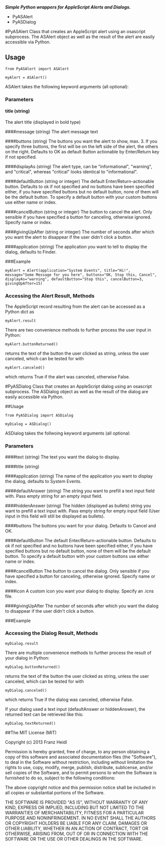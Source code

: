 ***Simple Python wrappers for AppleScript Alerts and Dialogs.***

* PyASAlert
* PyASDialog

#PyASAlert
Class that creates an AppleScript alert using an osascript subprocess. The ASAlert object as well as the result of the alert are easily accessible via Python.

## Usage


	from PyASAlert import ASAlert
		
	myAlert = ASAlert()
	
	
ASAlert takes the following keyword arguments (all optional):
### Parameters

#### title (string)
The alert title (displayed in bold type)

####message (string)
The alert message text

####buttons (string)
The buttons you want the alert to show, max. 3. If you specify three buttons, the first will be on the left side of the alert, the others on the right. Defaults to OK as default Button actionable by Enter/Return key if not specified.

####displayAs (string)
The alert type, can be "informational", "warning", and "critical", whereas "critical" looks identical to "informational".

####defaultButton (string or integer)
The default Enter/Return-actionable button. Defaults to ok if not specified and no buttons have been specified either, if you have specified buttons but no default button, none of them will be the default button. To specify a default button with your custom buttons use either name or index.

####cancelButton (string or integer)
The button to cancel the alert. Only sensible if you have specified a button for canceling, otherwise ignored. Specify name or index.

####givingUpAfter (string or integer)
The number of seconds after which you want the alert to disappear if the user didn't click a button.

####application (string)
The application you want to tell to display the dialog, defaults to Finder.

###Example

    myAlert = Alert(application="System Events", title="Hi!", message="Some Message for you here", buttons="OK, Stop this, Cancel", displayAs="warning", defaultButton="Stop this", cancelButton=3, givingUpAfter=15)

### Accessing the Alert Result, Methods
The AppleScript record resulting from the alert can be accessed as a Python dict as
	
	myAlert.result

There are two convenience methods to further process the user input in Python:
	
	myAlert.buttonReturned()
returns the text of the button the user clicked as string, unless the user canceled, which can be tested for with

	myAlert.canceled()
	
which returns True if the alert was canceled, otherwise False.





#PyASDialog
Class that creates an AppleScript dialog using an osascript subprocess. The ASDialog object as well as the result of the dialog are easily accessible via Python.

##Usage


	from PyASDialog import ASDialog
	
	myDialog = ASDialog()


ASDialog takes the follwoing keyword arguments (all optional:
### Parameters

####text (string)
The text you want the dialog to display.

####title (string)

####application (string)
The name of the application you want to display the dialog, defaults to System Events.

####defaultAnswer (string)
The string you want to prefill a text input field with. Pass empty string for an empty input field.

####hiddenAnswer (string)
The hidden (displayed as bullets) string you want to prefill a text input with. Pass empty string for empty input field (User input in this field will still be displayed as bullets).

####buttons
The buttons you want for your dialog. Defaults to Cancel and OK.

####defaultButton
The default Enter/Return-actionable button. Defaults to ok if not specified and no buttons have been specified either, if you have specified buttons but no default button, none of them will be the default button. To specify a default button with your custom buttons use either name or index.

####cancelButton
The button to cancel the dialog. Only sensible if you have specified a button for canceling, otherwise ignored. Specify name or index.

####icon
A custom icon you want your dialog to display. Specify an .icns file.

####givingUpAfter
The number of seconds after which you want the dialog to disappear if the user didn't click a button.

###Example


### Accessing the Dialog Result, Methods

	myDialog.result
	
	
There are multiple convenience methods to further process the result of your dialog in Python:

	myDialog.buttonReturned()
	
returns the text of the button the user clicked as string, unless the user canceled, which can be tested for with

	myDialog.canceled()
	
which returns True if the dialog was canceled, otherwise False.

If your dialog used a text input (defaultAnswer or hiddenAnswer), the returned text can be retrieved like this:

	myDialog.textReturned()
	


##The MIT License (MIT)


Copyright (c) 2013 Franz Heidl

Permission is hereby granted, free of charge, to any person obtaining a copy
of this software and associated documentation files (the "Software"), to deal
in the Software without restriction, including without limitation the rights
to use, copy, modify, merge, publish, distribute, sublicense, and/or sell
copies of the Software, and to permit persons to whom the Software is
furnished to do so, subject to the following conditions:

The above copyright notice and this permission notice shall be included in
all copies or substantial portions of the Software.

THE SOFTWARE IS PROVIDED "AS IS", WITHOUT WARRANTY OF ANY KIND, EXPRESS OR
IMPLIED, INCLUDING BUT NOT LIMITED TO THE WARRANTIES OF MERCHANTABILITY,
FITNESS FOR A PARTICULAR PURPOSE AND NONINFRINGEMENT. IN NO EVENT SHALL THE
AUTHORS OR COPYRIGHT HOLDERS BE LIABLE FOR ANY CLAIM, DAMAGES OR OTHER
LIABILITY, WHETHER IN AN ACTION OF CONTRACT, TORT OR OTHERWISE, ARISING FROM,
OUT OF OR IN CONNECTION WITH THE SOFTWARE OR THE USE OR OTHER DEALINGS IN
THE SOFTWARE.